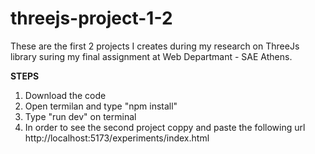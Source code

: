 # threejs-project-1-2

These are the first 2 projects I creates during my research on ThreeJs library suring my final assignment at Web Departmant - SAE Athens.

**STEPS**
1. Download the code
2. Open termilan and type "npm install"
3. Type "run dev" on terminal
4. In order to see the second project coppy and paste the following url
http://localhost:5173/experiments/index.html
